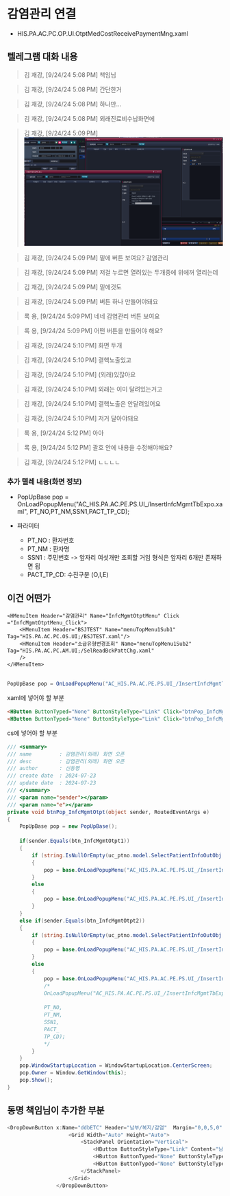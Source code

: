 


# 감염관리 연결
- HIS.PA.AC.PC.OP.UI.OtptMedCostReceivePaymentMng.xaml


## 텔레그램 대화 내용
> 김 재강, [9/24/24 5:08 PM]
책임님

> 김 재강, [9/24/24 5:08 PM]
간단한거

> 김 재강, [9/24/24 5:08 PM]
하나만...

> 김 재강, [9/24/24 5:08 PM]
외래진료비수납화면에

> 김 재강, [9/24/24 5:09 PM]
![alt text](image_2024-09-24_16-24-07.png)

> 김 재강, [9/24/24 5:09 PM]
밑에 버튼 보여요? 감염관리

> 김 재강, [9/24/24 5:09 PM]
저걸 누르면 열려있는 두개중에 위에꺼 열리는데

> 김 재강, [9/24/24 5:09 PM]
밑에것도

> 김 재강, [9/24/24 5:09 PM]
버튼 하나 만들어야돼요

> 록 용, [9/24/24 5:09 PM]
네네 감염관리 버튼 보여요

> 록 용, [9/24/24 5:09 PM]
어떤 버튼을 만들어야 해요?

> 김 재강, [9/24/24 5:10 PM]
화면 두개

> 김 재강, [9/24/24 5:10 PM]
결핵노출있고

> 김 재강, [9/24/24 5:10 PM]
(외래)있잖아요

> 김 재강, [9/24/24 5:10 PM]
외래는 이미 달려있는거고

> 김 재강, [9/24/24 5:10 PM]
결핵노출은 안달려있어요

> 김 재강, [9/24/24 5:10 PM]
저거 달아야돼요

> 록 용, [9/24/24 5:12 PM]
아아

> 록 용, [9/24/24 5:12 PM]
괄호 안에 내용을 수정해야해요?

> 김 재강, [9/24/24 5:12 PM]
ㄴㄴㄴㄴ


### 추가 텔레 내용(화면 정보)
- PopUpBase pop = OnLoadPopupMenu("AC_HIS.PA.AC.PE.PS.UI_/InsertInfcMgmtTbExpo.xaml", PT_NO,PT_NM,SSN1,PACT_TP_CD);

- 파라미터 
    - PT_NO : 환자번호
    - PT_NM : 환자명
    - SSN1 : 주민번호 -> 앞자리 여섯개만 조회할 거임 형식은 앞자리 6개만 존재하면 됨
    - PACT_TP_CD:  수진구분  (O,I,E)


## 이건 어떤가

```xaml
<HMenuItem Header="감염관리" Name="InfcMgmtOtptMenu" Click ="InfcMgmtOtptMenu_Click">
    <HMenuItem Header="BSJTEST" Name="menuTopMenu1Sub1"  Tag="HIS.PA.AC.PC.OS.UI;/BSJTEST.xaml"/>
    <HMenuItem Header="소급유형변경조회" Name="menuTopMenu1Sub2"  Tag="HIS.PA.AC.PC.AM.UI;/SelReadBckPattChg.xaml"
    />
</HMenuItem>
```



## 

```cs
PopUpBase pop = OnLoadPopupMenu("AC_HIS.PA.AC.PE.PS.UI_/InsertInfcMgmtTbExpo.xaml", PT_NO,PT_NM,SSN1,PACT_TP_CD);
```

xaml에 넣어야 할 부분
```html
<HButton ButtonTyped="None" ButtonStyleType="Link" Click="btnPop_InfcMgmtOtpt" Content="감염관리" DockPanel.Dock="Left" Margin="0,0,5,0" VerticalAlignment="Center" x:Name="btn_InfcMgmtOtpt1"/>
<HButton ButtonTyped="None" ButtonStyleType="Link" Click="btnPop_InfcMgmtOtpt" Content="감염관리(결핵)" x:Name="btn_InfcMgmtOtpt2" DockPanel.Dock="Left" Margin="0,0,5,0" VerticalAlignment="Center"/>
```


cs에 넣어야 할 부분
```cs
/// <summary>
/// name         : 감염관리(외래) 화면 오픈
/// desc         : 감염관리(외래) 화면 오픈
/// author       : 신동명 
/// create date  : 2024-07-23
/// update date  : 2024-07-23
/// </summary>
/// <param name="sender"></param>
/// <param name="e"></param>
private void btnPop_InfcMgmtOtpt(object sender, RoutedEventArgs e)
{
    PopUpBase pop = new PopUpBase();
    
    if(sender.Equals(btn_InfcMgmtOtpt1))
    {
        if (string.IsNullOrEmpty(uc_ptno.model.SelectPatientInfoOutObj.PT_NO))
        {
            pop = base.OnLoadPopupMenu("AC_HIS.PA.AC.PE.PS.UI_/InsertInfcMgmtOtpt.xaml");
        }
        else
        {
            pop = base.OnLoadPopupMenu("AC_HIS.PA.AC.PE.PS.UI_/InsertInfcMgmtOtpt.xaml", uc_ptno.model.SelectPatientInfoOutObj.PT_NO, uc_ptno.model.SelectPatientInfoOutObj.PT_NM, uc_ptno.model.SelectPatientInfoOutObj.PT_RRN);
        }
    }
    else if(sender.Equals(btn_InfcMgmtOtpt2))
    {
        if (string.IsNullOrEmpty(uc_ptno.model.SelectPatientInfoOutObj.PT_NO))
        {
            pop = base.OnLoadPopupMenu("AC_HIS.PA.AC.PE.PS.UI_/InsertInfcMgmtTbExpo.xaml");
        }
        else
        {
            pop = base.OnLoadPopupMenu("AC_HIS.PA.AC.PE.PS.UI_/InsertInfcMgmtTbExpo.xaml", uc_ptno.model.SelectPatientInfoOutObj.PT_NO, uc_ptno.model.SelectPatientInfoOutObj.PT_NM, uc_ptno.model.SelectPatientInfoOutObj.PT_RRN);
            /*
            OnLoadPopupMenu("AC_HIS.PA.AC.PE.PS.UI_/InsertInfcMgmtTbExpo.xaml", 

            PT_NO,
            PT_NM,
            SSN1,
            PACT_
            TP_CD);
            */
        }
    }
    pop.WindowStartupLocation = WindowStartupLocation.CenterScreen;
    pop.Owner = Window.GetWindow(this);
    pop.Show();
}

```


## 동명 책임님이 추가한 부분

```cs
<DropDownButton x:Name="ddbETC" Header="남부/복지/감염"  Margin="0,0,5,0" StaysOpen="False">
                    <Grid Width="Auto" Height="Auto">
                        <StackPanel Orientation="Vertical">
                            <HButton ButtonStyleType="Link" Content="남부해바라기" Margin="0,5,0,0" VerticalAlignment="Center" x:Name="btn남부해바라기" Click="btn남부해바라기_Click"/>
                            <HButton ButtonTyped="None" ButtonStyleType="Link" Click="btnPop_InfcMgmtOtpt" Content="감염(외래)"  DockPanel.Dock="Left" Margin="0,5,0,0" VerticalAlignment="Center" x:Name="btn_InfcMgmtOtpt1"/>
                            <HButton ButtonTyped="None" ButtonStyleType="Link" Click="btnPop_InfcMgmtOtpt" Content="감염(결핵)"  DockPanel.Dock="Left" Margin="0,5,0,0" VerticalAlignment="Center" x:Name="btn_InfcMgmtOtpt2" />
                        </StackPanel>
                    </Grid>
                </DropDownButton>
```
